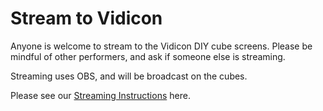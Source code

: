 # Stream to Vidicon

Anyone is welcome to stream to the Vidicon DIY cube screens. 
Please be mindful of other performers, and ask if someone else is streaming. 

Streaming uses OBS, and will be broadcast on the cubes.

Please see our [Streaming Instructions](https://docs.google.com/document/d/15jvyM5PBKHFiE8r_1TEaxLzRij-5cl-HJ-UtN1xpjGw/edit?usp=sharing) here.
